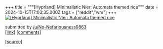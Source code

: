 +++
title = """[Hyprland] Minimalistic Nier: Automata themed rice"""
date = 2024-10-15T17:03:35.000Z
tags = ["reddit","wm"]
+++
[![[Hyprland] Minimalistic Nier: Automata themed rice](https://b.thumbs.redditmedia.com/SnHu_yMzoR4d4s7zwDvKZaffRh3w9unL1K6PXNe4TXk.jpg "[Hyprland] Minimalistic Nier: Automata themed rice")](https://www.reddit.com/r/unixporn/comments/1g4cou1/hyprland_minimalistic_nier_automata_themed_rice/)

submitted by [/u/No-Nefariousness9863](https://www.reddit.com/user/No-Nefariousness9863)  
[\[link\]](https://www.reddit.com/gallery/1g4cou1) [\[comments\]](https://www.reddit.com/r/unixporn/comments/1g4cou1/hyprland_minimalistic_nier_automata_themed_rice/)

[[source]](https://www.reddit.com/r/unixporn/comments/1g4cou1/hyprland_minimalistic_nier_automata_themed_rice/)
